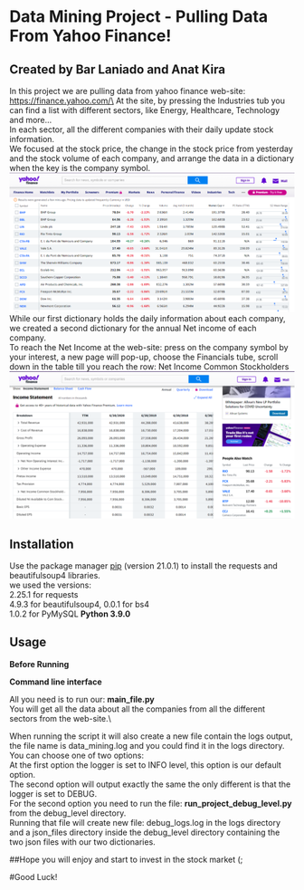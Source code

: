 # Data Mining Project - Pulling Data From Yahoo Finance!

## Created by Bar Laniado and Anat Kira

In this project we are pulling data from yahoo finance web-site: https://finance.yahoo.com/\
At the site, by pressing the Industries tub you can find a list with different sectors, like Energy, Healthcare, Technology and more...\
In each sector, all the different companies with their daily update stock information.\
We focused at the stock price, the change in the stock price from yesterday and the stock volume of each company, and arrange the data in a dictionary when the key is the company symbol.\
![](appendix/daily_data.PNG)
While our first dictionary holds the daily information about each company, we created a second dictionary for the annual Net income of each company.\
To reach the Net Income at the web-site: press on the company symbol by your interest, a new page will pop-up, choose the Financials tube, scroll down in the table till you reach the row: Net Income Common Stockholders
![](appendix/net_income.PNG)

## Installation

Use the package manager [pip](https://pip.pypa.io/en/stable/) (version 21.0.1) to install the requests and beautifulsoup4 libraries.\
we used the versions:\
2.25.1 for requests\
4.9.3 for beautifulsoup4, 0.0.1 for bs4\
1.0.2 for PyMySQL
**Python 3.9.0**

## Usage
**Before Running**

**Command line interface**


All you need is to run our: **main_file.py**\
You will get all the data about all the companies from all the different sectors from the web-site.\


When running the script it will also create a new file contain the logs output, the file name is data_mining.log and you could find it in the logs directory.\
You can choose one of two options:\
At the first option the logger is set to INFO level, this option is our default option.\
The second option will output exactly the same the only different is that the logger is set to DEBUG.\
For the second option you need to run the file: **run_project_debug_level.py** from the debug_level directory.\
Running that file will create new file: debug_logs.log in the logs directory and a json_files directory inside the debug_level directory containing the two json files with our two dictionaries.

##Hope you will enjoy and start to invest in the stock market (;

#Good Luck!





